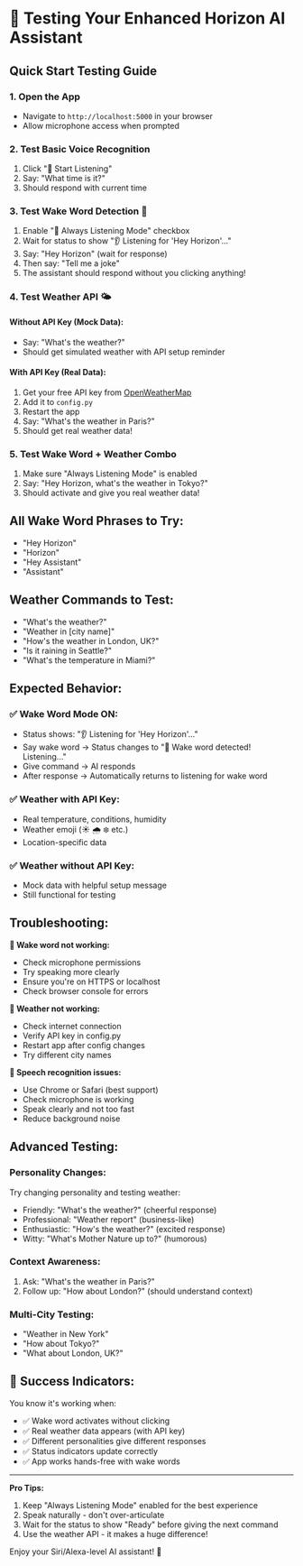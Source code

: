 # 🎯 Testing Your Enhanced Horizon AI Assistant

## Quick Start Testing Guide

### 1. Open the App
- Navigate to `http://localhost:5000` in your browser
- Allow microphone access when prompted

### 2. Test Basic Voice Recognition
1. Click "🎤 Start Listening"
2. Say: "What time is it?"
3. Should respond with current time

### 3. Test Wake Word Detection 🌟
1. Enable "🌟 Always Listening Mode" checkbox
2. Wait for status to show "👂 Listening for 'Hey Horizon'..."
3. Say: "Hey Horizon" (wait for response)
4. Then say: "Tell me a joke"
5. The assistant should respond without you clicking anything!

### 4. Test Weather API 🌤️

#### Without API Key (Mock Data):
- Say: "What's the weather?"
- Should get simulated weather with API setup reminder

#### With API Key (Real Data):
1. Get your free API key from [OpenWeatherMap](https://openweathermap.org/api)
2. Add it to `config.py`
3. Restart the app
4. Say: "What's the weather in Paris?"
5. Should get real weather data!

### 5. Test Wake Word + Weather Combo
1. Make sure "Always Listening Mode" is enabled
2. Say: "Hey Horizon, what's the weather in Tokyo?"
3. Should activate and give you real weather data!

## All Wake Word Phrases to Try:
- "Hey Horizon"
- "Horizon"
- "Hey Assistant"  
- "Assistant"

## Weather Commands to Test:
- "What's the weather?"
- "Weather in [city name]"
- "How's the weather in London, UK?"
- "Is it raining in Seattle?"
- "What's the temperature in Miami?"

## Expected Behavior:

### ✅ Wake Word Mode ON:
- Status shows: "👂 Listening for 'Hey Horizon'..."
- Say wake word → Status changes to "🌟 Wake word detected! Listening..."
- Give command → AI responds
- After response → Automatically returns to listening for wake word

### ✅ Weather with API Key:
- Real temperature, conditions, humidity
- Weather emoji (☀️ 🌧️ ❄️ etc.)
- Location-specific data

### ✅ Weather without API Key:
- Mock data with helpful setup message
- Still functional for testing

## Troubleshooting:

**🔴 Wake word not working:**
- Check microphone permissions
- Try speaking more clearly
- Ensure you're on HTTPS or localhost
- Check browser console for errors

**🔴 Weather not working:**
- Check internet connection
- Verify API key in config.py
- Restart app after config changes
- Try different city names

**🔴 Speech recognition issues:**
- Use Chrome or Safari (best support)
- Check microphone is working
- Speak clearly and not too fast
- Reduce background noise

## Advanced Testing:

### Personality Changes:
Try changing personality and testing weather:
- Friendly: "What's the weather?" (cheerful response)
- Professional: "Weather report" (business-like)
- Enthusiastic: "How's the weather?" (excited response)
- Witty: "What's Mother Nature up to?" (humorous)

### Context Awareness:
1. Ask: "What's the weather in Paris?"
2. Follow up: "How about London?" (should understand context)

### Multi-City Testing:
- "Weather in New York"
- "How about Tokyo?"
- "What about London, UK?"

## 🎉 Success Indicators:

You know it's working when:
- ✅ Wake word activates without clicking
- ✅ Real weather data appears (with API key)
- ✅ Different personalities give different responses
- ✅ Status indicators update correctly
- ✅ App works hands-free with wake words

---

**Pro Tips:**
1. Keep "Always Listening Mode" enabled for the best experience
2. Speak naturally - don't over-articulate
3. Wait for the status to show "Ready" before giving the next command
4. Use the weather API - it makes a huge difference!

Enjoy your Siri/Alexa-level AI assistant! 🚀
